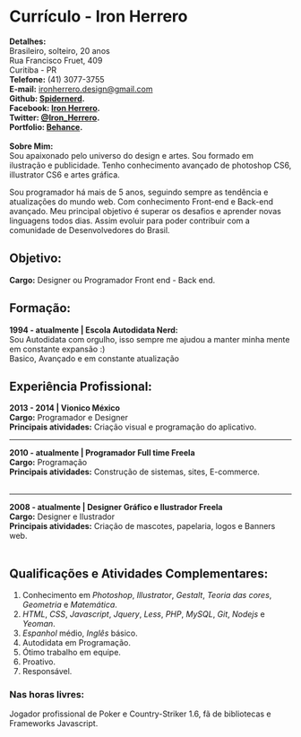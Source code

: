 # Currículo - Iron Herrero
**Detalhes:**<br>
Brasileiro, solteiro, 20 anos<br>
Rua Francisco Fruet, 409<br>
Curitiba - PR<br>
**Telefone:** (41) 3077-3755<br>
**E-mail:** ironherrero.design@gmail.com<br>
**Github: [Spidernerd](https://github.com/spidernerd).**<br>
**Facebook: [Iron Herrero](https://facebook.com/ironherrero).**<br>
**Twitter: [@Iron_Herrero](https://twitter.com/Iron_Herrero).**<br>
**Portfolio: [Behance](https://behance.net/ironherrero).**<br><br>
**Sobre Mim:**<br>
Sou apaixonado pelo universo do design e artes. Sou formado em ilustração e publicidade. Tenho conhecimento avançado de photoshop CS6, illustrator CS6 e artes gráfica.

Sou programador há mais de 5 anos, seguindo sempre as tendência e atualizações do mundo web. Com conhecimento Front-end e Back-end avançado.
Meu principal objetivo é superar os desafios e aprender novas linguagens todos dias. Assim evoluir para poder contribuir com a comunidade de Desenvolvedores do Brasil. 


## Objetivo:
**Cargo:** Designer ou Programador Front end - Back end.

## Formação:

**1994 - atualmente | Escola Autodidata Nerd:** <br>
Sou Autodidata com orgulho, isso sempre me ajudou a manter minha mente em constante expansão :)<br>
Basico, Avançado e em constante atualização

## Experiência Profissional:
**2013 - 2014 | Vionico México**<br>
**Cargo:** Programador e Designer<br>
**Principais atividades:** Criação visual e programação do aplicativo.<br>
****
**2010 - atualmente | Programador Full time Freela**<br>
**Cargo:** Programação<br>
**Principais atividades:** Construção de sistemas, sites, E-commerce.<br><br>
****
**2008 - atualmente | Designer Gráfico e Ilustrador Freela**<br>
**Cargo:** Designer e Ilustrador<br>
**Principais atividades:** Criação de mascotes, papelaria, logos e Banners web.<br><br>

## Qualificações e Atividades Complementares:
1. Conhecimento em *Photoshop*, *Illustrator*, *Gestalt*, *Teoria das cores*, *Geometria* e *Matemática*.<br>
2. *HTML*, *CSS*, *Javascript*, *Jquery*, *Less*, *PHP*, *MySQL*, *Git*, *Nodejs* e *Yeoman*.
3. *Espanhol* médio, *Inglês* básico.
4. Autodidata em Programação.
5. Ótimo trabalho em equipe.
6. Proativo.
7. Responsável.

### Nas horas livres:
Jogador profissional de Poker e Country-Striker 1.6, fã de bibliotecas e Frameworks Javascript. 
